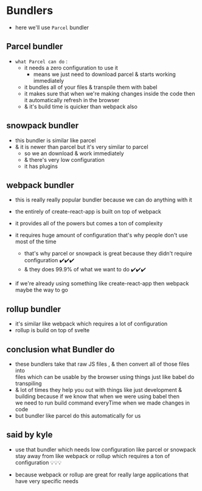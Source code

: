 # Bundlers

- here we'll use `Parcel` bundler

## Parcel bundler

- `what Parcel can do` : 
    - it needs a zero configuration to use it 
        - means we just need to download parcel & starts working immediately
    - it bundles all of your files & transpile them with babel 
    - it makes sure that when we're making changes inside the code then it automatically refresh in the browser
    - & it's build time is quicker than webpack also 

## snowpack bundler

- this bundler is similar like parcel
- & it is newer than parcel but it's very similar to parcel
    - so we an download & work immediately 
    - & there's very low configuration
    - it has plugins

## webpack bundler

- this is really really popular bundler because we can do anything with it 
- the entirely of create-react-app is built on top of webpack
- it provides all of the powers but comes a ton of complexity
- it requires huge amount of configuration that's why people don't use most of the time
    - that's why parcel or snowpack is great because they didn't require configuration ✔️✔️✔️
    - & they does 99.9% of what we want to do ✔️✔️✔️

- if we're already using something like create-react-app then webpack maybe the way to go

## rollup bundler

- it's similar like webpack which requires a lot of configuration
- rollup is build on top of svelte

## conclusion what Bundler do

- these bundlers take that raw JS files , & then convert all of those files into <br>
    files which can be usable by the browser using things just like babel do transpiling
- & lot of times they help you out with things like just development & building
    because if we know that when we were using babel then <br>
    we need to run build command everyTime when we made changes in code
- but bundler like parcel do this automatically for us

## said by kyle

- use that bundler which needs low configuration like parcel or snowpack <br>
    stay away from like webpack or rollup which requires a ton of configuration 💡💡💡

- because webpack or rollup are great for really large applications that have very specific needs
